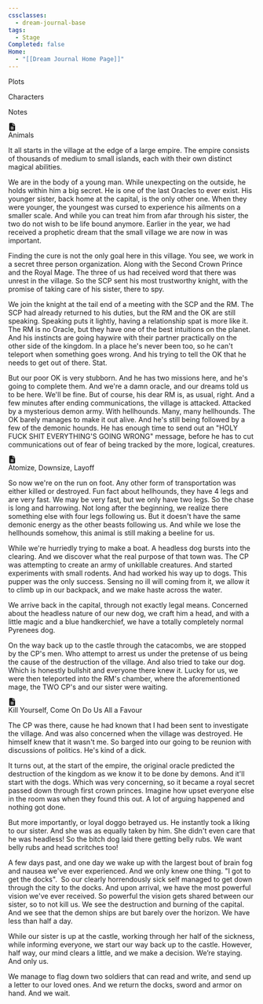 ```yaml
---
cssclasses:
  - dream-journal-base
tags:
  - Stage
Completed: false
Home:
  - "[[Dream Journal Home Page]]"
---
```

<div class="block-language-tabs">
		<div data-x-data="{ tab: 0 }">
			<div class="html-tabs">
				<div class="html-tab html-tab-active" data-x-bind:class="{ 'html-tab-active': tab == 0 }" data-x-on:click="tab = 0"> <p>Plots</p> </div>
				<div class="html-tab html-tab-not-first" data-x-bind:class="{ 'html-tab-active': tab == 1 }" data-x-on:click="tab = 1"> <p>Characters</p> </div>
				<div class="html-tab html-tab-not-first" data-x-bind:class="{ 'html-tab-active': tab == 2 }" data-x-on:click="tab = 2"> <p>Notes</p> </div>
			</div>
			<div class="html-tab-content">
				<div data-x-show="tab == 0" style="">
					<div class="wrapper grid">
						<div class="grid left">
							<div class="box">
								<div class="callout-title">
									<div class="callout-icon">
										<svg fill="currentColor" height="16px" viewbox="0 0 384 512" width="16px" xmlns="http://www.w3.org/2000/svg"> <path d="M64 0C28.7 0 0 28.7 0 64V448c0 35.3 28.7 64 64 64H320c35.3 0 64-28.7 64-64V160H256c-17.7 0-32-14.3-32-32V0H64zM256 0V128H384L256 0zM112 256H272c8.8 0 16 7.2 16 16s-7.2 16-16 16H112c-8.8 0-16-7.2-16-16s7.2-16 16-16zm0 64H272c8.8 0 16 7.2 16 16s-7.2 16-16 16H112c-8.8 0-16-7.2-16-16s7.2-16 16-16zm0 64H272c8.8 0 16 7.2 16 16s-7.2 16-16 16H112c-8.8 0-16-7.2-16-16s7.2-16 16-16z"></path></svg>
									</div>
									<div class="callout-title-inner"> Animals </div>
								</div>
								<p>It all starts in the village at the edge of a large empire. The empire consists of thousands of medium to small islands, each with their own distinct magical abilities.</p>
								<p>We are in the body of a young man. While unexpecting on the outside, he holds within him a big secret. He is one of the last Oracles to ever exist. His younger sister, back home at the capital, is the only other one. When they were younger, the youngest was cursed to experience his ailments on a smaller scale. And while you can treat him from afar through his sister, the two do not wish to be life bound anymore. Earlier in the year, we had received a prophetic dream that the small village we are now in was important.</p>
								<p>Finding the cure is not the only goal here in this village. You see, we work in a secret three person organization. Along with the Second Crown Prince and the Royal Mage. The three of us had received word that there was unrest in the village. So the SCP sent his most trustworthy knight, with the promise of taking care of his sister, there to spy.</p>
								<p>We join the knight at the tail end of a meeting with the SCP and the RM. The SCP had already returned to his duties, but the RM and the OK are still speaking. Speaking puts it lightly, having a relationship spat is more like it. The RM is no Oracle, but they have one of the best intuitions on the planet. And his instincts are going haywire with their partner practically on the other side of the kingdom. In a place he's never been too, so he can't teleport when something goes wrong. And his trying to tell the OK that he needs to get out of there. Stat.</p>
								<p>But our poor OK is very stubborn. And he has two missions here, and he's going to complete them. And we're a damn oracle, and our dreams told us to be here. We'll be fine. But of course, his dear RM is, as usual, right. And a few minutes after ending communications, the village is attacked. Attacked by a mysterious demon army. With hellhounds. Many, many hellhounds. The OK barely manages to make it out alive. And he's still being followed by a few of the demonic hounds. He has enough time to send out an "HOLY FUCK SHIT EVERYTHING'S GOING WRONG" message, before he has to cut communications out of fear of being tracked by the more, logical, creatures.</p>
							</div>
						</div>
						<div class="grid right">
							<div class="box">
								<div class="callout-title">
									<div class="callout-icon">
										<svg fill="currentColor" height="16px" viewbox="0 0 384 512" width="16px" xmlns="http://www.w3.org/2000/svg"> <path d="M64 0C28.7 0 0 28.7 0 64V448c0 35.3 28.7 64 64 64H320c35.3 0 64-28.7 64-64V160H256c-17.7 0-32-14.3-32-32V0H64zM256 0V128H384L256 0zM112 256H272c8.8 0 16 7.2 16 16s-7.2 16-16 16H112c-8.8 0-16-7.2-16-16s7.2-16 16-16zm0 64H272c8.8 0 16 7.2 16 16s-7.2 16-16 16H112c-8.8 0-16-7.2-16-16s7.2-16 16-16zm0 64H272c8.8 0 16 7.2 16 16s-7.2 16-16 16H112c-8.8 0-16-7.2-16-16s7.2-16 16-16z"></path></svg>
									</div>
									<div class="callout-title-inner"> Atomize, Downsize, Layoff </div>
								</div>
								<p>So now we're on the run on foot. Any other form of transportation was either killed or destroyed. Fun fact about hellhounds, they have 4 legs and are very fast. We may be very fast, but we only have two legs. So the chase is long and harrowing. Not long after the beginning, we realize there something else with four legs following us. But it doesn't have the same demonic energy as the other beasts following us. And while we lose the hellhounds somehow, this animal is still making a beeline for us.</p>
								<p>While we're hurriedly trying to make a boat. A headless dog bursts into the clearing. And we discover what the real purpose of that town was. The CP was attempting to create an army of unkillable creatures. And started experiments with small rodents. And had worked his way up to dogs. This pupper was the only success. Sensing no ill will coming from it, we allow it to climb up in our backpack, and we make haste across the water.</p>
								<p>We arrive back in the capital, through not exactly legal means. Concerned about the headless nature of our new dog, we craft him a head, and with a little magic and a blue handkerchief, we have a totally completely normal Pyrenees dog.</p>
								<p>On the way back up to the castle through the catacombs, we are stopped by the CP's men. Who attempt to arrest us under the pretense of us being the cause of the destruction of the village. And also tried to take our dog. Which is honestly bullshit and everyone there knew it. Lucky for us, we were then teleported into the RM's chamber, where the aforementioned mage, the TWO CP's and our sister were waiting.</p>
							</div>
							<div class="box">
								<div class="callout-title">
									<div class="callout-icon">
										<svg fill="currentColor" height="16px" viewbox="0 0 384 512" width="16px" xmlns="http://www.w3.org/2000/svg"> <path d="M64 0C28.7 0 0 28.7 0 64V448c0 35.3 28.7 64 64 64H320c35.3 0 64-28.7 64-64V160H256c-17.7 0-32-14.3-32-32V0H64zM256 0V128H384L256 0zM112 256H272c8.8 0 16 7.2 16 16s-7.2 16-16 16H112c-8.8 0-16-7.2-16-16s7.2-16 16-16zm0 64H272c8.8 0 16 7.2 16 16s-7.2 16-16 16H112c-8.8 0-16-7.2-16-16s7.2-16 16-16zm0 64H272c8.8 0 16 7.2 16 16s-7.2 16-16 16H112c-8.8 0-16-7.2-16-16s7.2-16 16-16z"></path></svg>
									</div>
									<div class="callout-title-inner">  Kill Yourself, Come On Do Us All a Favour  </div>
								</div>
								<p> The CP was there, cause he had known that I had been sent to investigate the village. And was also concerned when the village was destroyed. He himself knew that it wasn't me. So barged into our going to be reunion with discussions of politics. He's kind of a dick. </p>
								<p> It turns out, at the start of the empire, the original oracle predicted the destruction of the kingdom as we know it to be done by demons. And it'll start with the dogs. Which was very concerning, so it became a royal secret passed down through first crown princes. Imagine how upset everyone else in the room was when they found this out. A lot of arguing happened and nothing got done. </p>
								<p> But more importantly, or loyal doggo betrayed us. He instantly took a liking to our sister. And she was as equally taken by him. She didn't even care that he was headless! So the bitch dog laid there getting belly rubs. We want belly rubs and head scritches too!   </p>
								<p> A few days past, and one day we wake up with the largest bout of brain fog and nausea we've ever experienced. And we only knew one thing. "I got to get the docks".  So our clearly horrendously sick self managed to get down through the city to the docks. And upon arrival, we have the most powerful vision we've ever received. So powerful the vision gets shared between our sister, so to not kill us. We see the destruction and burning of the capital. And we see that the demon ships are but barely over the horizon. We have less than half a day. </p>
								<p> While our sister is up at the castle, working through her half of the sickness, while informing everyone, we start our way back up to the castle. However, half way, our mind clears a little, and we make a decision. We’re staying. And only us.   </p>
								<p> We manage to flag down two soldiers that can read and write, and send up a letter to our loved ones. And we return the docks, sword and armor on hand. And we wait. </p>
							</div>
						</div>
					</div>
				</div>
			</div>
			<div data-x-show="tab == 1" style="display: none;">
				<div class="wrapper grid">
					<div class="grid left">
						<div class="box char-note">
							<div class="callout-title">
								<div class="callout-icon">
									<svg fill="currentColor" height="16px" viewbox="0 0 448 512" width="16px" xmlns="http://www.w3.org/2000/svg">
									<path d="M224 256A128 128 0 1 0 224 0a128 128 0 1 0 0 256zm-45.7 48C79.8 304 0 383.8 0 482.3C0 498.7 13.3 512 29.7 512H418.3c16.4 0 29.7-13.3 29.7-29.7C448 383.8 368.2 304 269.7 304H178.3z"></path></svg>
								</div>
								<div class="callout-title-inner"> character descriptions </div>
							</div>
						
							<p>CP - (Crown Prince) An older version of SCP with black hair and frown lines.</p>
							<p>SCP - (Second Crown Prince) Kind of looks like my Laurence Sim </p>
							<p>RM - (Royal Mage) Starborn, but has two human forms. His day to day is one emo bitch. Black hair, eye circles, gothic robes the whole nine yards. The form he uses for public appearances is basically the same as Phobos from W.I.T.C.H.
							<br>His Star form basically blurs the edges of his human form. And his physical features are covered with a myriad of galaxies and stars. *Note: Insert Photos later*</p>
							<p>OK - (Oracle Knight) We never really saw ourselves, up to whatever you want.  </p>
							<p>OS - (Oracle Saint) Zelda but with longer blonde hair and slightly softer features (we don't have to be identical, but we are twins)</p>
						</div>
					</div>
					<div class="grid right">
						<div class="box char-note">
							<div class="callout-title">
								<div class="callout-icon">
									<svg fill="currentColor" height="16px" viewbox="0 0 448 512" width="16px" xmlns="http://www.w3.org/2000/svg">
									<path d="M224 256A128 128 0 1 0 224 0a128 128 0 1 0 0 256zm-45.7 48C79.8 304 0 383.8 0 482.3C0 498.7 13.3 512 29.7 512H418.3c16.4 0 29.7-13.3 29.7-29.7C448 383.8 368.2 304 269.7 304H178.3z"></path></svg>
								</div>
								<div class="callout-title-inner">
									character note
								</div>
							</div><img alt="placeholder.png" src="">
							<p>...</p>
						</div>
					</div>
				</div>
			</div>
			<div data-x-show="tab == 2" style="display: none;">
				<div class="wrapper grid">
					<div class="grid left">
						<div class="box def-note">
							<div class="callout-title">
								<div class="callout-icon">
									<svg fill="currentColor" height="16px" viewbox="0 0 448 512" width="16px" xmlns="http://www.w3.org/2000/svg">
									<path d="M64 32C28.7 32 0 60.7 0 96V416c0 35.3 28.7 64 64 64H288V368c0-26.5 21.5-48 48-48H448V96c0-35.3-28.7-64-64-64H64zM448 352H402.7 336c-8.8 0-16 7.2-16 16v66.7V480l32-32 64-64 32-32z"></path></svg>
								</div>
								<div class="callout-title-inner">
									image + note
								</div>
							</div><img alt="placeholder.png" src="">
							<p>...</p>
						</div>
					</div>
					<div class="grid right">
						<div class="box def-note">
							<div class="callout-title">
								<div class="callout-icon">
									<svg fill="currentColor" height="16px" viewbox="0 0 448 512" width="16px" xmlns="http://www.w3.org/2000/svg">
									<path d="M64 32C28.7 32 0 60.7 0 96V416c0 35.3 28.7 64 64 64H288V368c0-26.5 21.5-48 48-48H448V96c0-35.3-28.7-64-64-64H64zM448 352H402.7 336c-8.8 0-16 7.2-16 16v66.7V480l32-32 64-64 32-32z"></path></svg>
								</div>
								<div class="callout-title-inner">
									note
								</div>
							</div>
							<p>...</p>
						</div>
					</div>
				</div>
			</div>
		</div>
	</div>